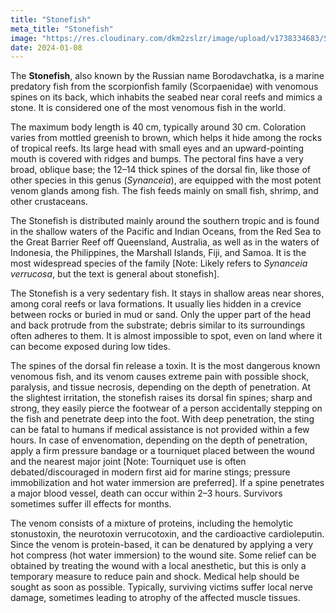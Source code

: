 ```yaml
---
title: "Stonefish"
meta_title: "Stonefish"
image: "https://res.cloudinary.com/dkm2zslzr/image/upload/v1738334683/Stonefish_1366x768_ju9bmb.png"
date: 2024-01-08
---
```


The **Stonefish**, also known by the Russian name Borodavchatka, is a marine predatory fish from the scorpionfish family (Scorpaenidae) with venomous spines on its back, which inhabits the seabed near coral reefs and mimics a stone. It is considered one of the most venomous fish in the world.

The maximum body length is 40 cm, typically around 30 cm. Coloration varies from mottled greenish to brown, which helps it hide among the rocks of tropical reefs. Its large head with small eyes and an upward-pointing mouth is covered with ridges and bumps. The pectoral fins have a very broad, oblique base; the 12–14 thick spines of the dorsal fin, like those of other species in this genus (*Synanceia*), are equipped with the most potent venom glands among fish. The fish feeds mainly on small fish, shrimp, and other crustaceans.

The Stonefish is distributed mainly around the southern tropic and is found in the shallow waters of the Pacific and Indian Oceans, from the Red Sea to the Great Barrier Reef off Queensland, Australia, as well as in the waters of Indonesia, the Philippines, the Marshall Islands, Fiji, and Samoa. It is the most widespread species of the family [Note: Likely refers to *Synanceia verrucosa*, but the text is general about stonefish].

The Stonefish is a very sedentary fish. It stays in shallow areas near shores, among coral reefs or lava formations. It usually lies hidden in a crevice between rocks or buried in mud or sand. Only the upper part of the head and back protrude from the substrate; debris similar to its surroundings often adheres to them. It is almost impossible to spot, even on land where it can become exposed during low tides.

The spines of the dorsal fin release a toxin. It is the most dangerous known venomous fish, and its venom causes extreme pain with possible shock, paralysis, and tissue necrosis, depending on the depth of penetration. At the slightest irritation, the stonefish raises its dorsal fin spines; sharp and strong, they easily pierce the footwear of a person accidentally stepping on the fish and penetrate deep into the foot. With deep penetration, the sting can be fatal to humans if medical assistance is not provided within a few hours. In case of envenomation, depending on the depth of penetration, apply a firm pressure bandage or a tourniquet placed between the wound and the nearest major joint [Note: Tourniquet use is often debated/discouraged in modern first aid for marine stings; pressure immobilization and hot water immersion are preferred]. If a spine penetrates a major blood vessel, death can occur within 2–3 hours. Survivors sometimes suffer ill effects for months.

The venom consists of a mixture of proteins, including the hemolytic stonustoxin, the neurotoxin verrucotoxin, and the cardioactive cardioleputin. Since the venom is protein-based, it can be denatured by applying a very hot compress (hot water immersion) to the wound site. Some relief can be obtained by treating the wound with a local anesthetic, but this is only a temporary measure to reduce pain and shock. Medical help should be sought as soon as possible. Typically, surviving victims suffer local nerve damage, sometimes leading to atrophy of the affected muscle tissues.